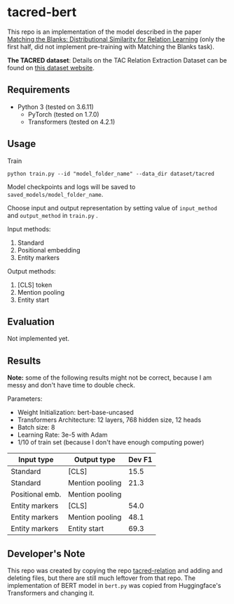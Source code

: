 tacred-bert
=========================

This repo is an implementation of the model described in the paper [Matching the Blanks: Distributional Similarity for Relation Learning](https://arxiv.org/abs/1906.03158) (only the first half, did not implement pre-training with Matching the Blanks task).

**The TACRED dataset**: Details on the TAC Relation Extraction Dataset can be found on [this dataset website](https://nlp.stanford.edu/projects/tacred/).

## Requirements

- Python 3 (tested on 3.6.11)
  - PyTorch (tested on 1.7.0)
  - Transformers (tested on 4.2.1)

## Usage

Train
```
python train.py --id "model_folder_name" --data_dir dataset/tacred
```

Model checkpoints and logs will be saved to `saved_models/model_folder_name`.

Choose input and output representation by setting value of `input_method` and `output_method` in `train.py` . 

Input methods:

1. Standard
2. Positional embedding
3. Entity markers

Output methods:

1. [CLS] token
2. Mention pooling
3. Entity start

## Evaluation

Not implemented yet.

## Results

**Note:** some of the following results might not be correct, because I am messy and don't have time to double check.

Parameters:

- Weight Initialization: bert-base-uncased
- Transformers Architecture: 12 layers, 768 hidden size, 12 heads
- Batch size: 8
- Learning Rate: 3e-5 with Adam
- 1/10 of train set (because I don't have enough computing power)

| Input type      | Output type     | Dev F1 |
| --------------- | --------------- | ------ |
| Standard        | [CLS]           | 15.5   |
| Standard        | Mention pooling | 21.3   |
| Positional emb. | Mention pooling |        |
| Entity markers  | [CLS]           | 54.0   |
| Entity markers  | Mention pooling | 48.1   |
| Entity markers  | Entity start    | 69.3   |

## Developer's Note

This repo was created by copying the repo [tacred-relation](https://github.com/yuhaozhang/tacred-relation) and adding and deleting files, but there are still much leftover from that repo. The implementation of BERT model in `bert.py` was copied from Huggingface's Transformers and changing it.